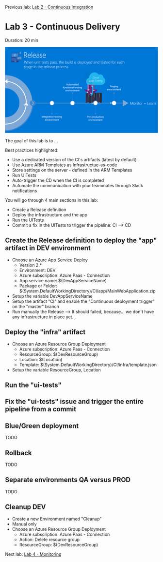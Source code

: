 Previous lab: [Lab 2 - Continuous Integration](../Lab%202%20-%20Continuous%20Integration/README.md)

# Lab 3 - Continuous Delivery

Duration: 20 min

![Delivery - Overview](./imgs/Delivery-Overview.PNG)

The goal of this lab is to ... 

Best practices highlighted:

- Use a dedicated version of the CI's artifacts (latest by default)
- Use Azure ARM Templates as Infrastructue-as-code
- Store settings on the server - defined in the ARM Templates
- Run UITests
- Auto-trigger the CD when the CI is completed
- Automate the communication with your teammates through Slack notifications

You will go through 4 main sections in this lab:

- Create a Release definition
- Deploy the infrastructure and the app
- Run the UITests
- Commit a fix in the UITests to trigger the pipeline: CI --> CD

## Create the Release definition to deploy the "app" artifact in DEV environment

- Choose an Azure App Service Deploy
  - Version 2.*
  - Environment: DEV 
  - Azure subscription: Azure Paas - Connection
  - App service name: $(DevAppServiceName)
  - Package or Folder: $(System.DefaultWorkingDirectory)/CI/app/MainWebApplication.zip
- Setup the variable DevAppServiceName
- Setup the artifact "CI" and enable the "Continuous deployment trigger" on the "master" branch
- Run manually the Release
--> It should failed, because... we don't have any infrastructure in place yet...

## Deploy the "infra" artifact

- Choose an Azure Resource Group Deployment
  - Azure subscription: Azure Paas - Connection
  - ResourceGroup: $(DevResourceGroup)
  - Location: $(Location)
  - Template: $(System.DefaultWorkingDirectory)/CI/infra/template.json
- Setup the variable ResourceGroup, Location

## Run the "ui-tests"

## Fix the "ui-tests" issue and trigger the entire pipeline from a commit

## Blue/Green deployment

TODO

## Rollback

TODO

## Separate environments QA versus PROD

TODO

## Cleanup DEV

- Create a new Environment named "Cleanup"
- Manual only
- Choose an Azure Resource Group Deployment
  - Azure subscription: Azure Paas - Connection
  - Action: Delete resource group
  - ResourceGroup: $(DevResourceGroup)

Next lab: [Lab 4 - Monitoring](../Lab%204%20-%20Monitoring/README.md)
